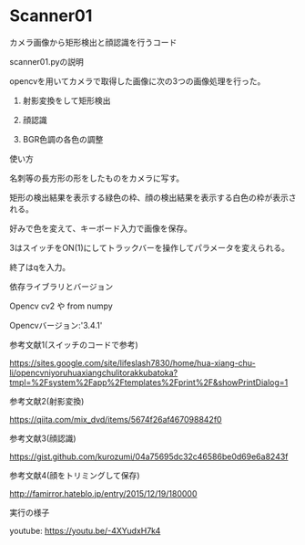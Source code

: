 # Scanner01

カメラ画像から矩形検出と顔認識を行うコード

scanner01.pyの説明

opencvを用いてカメラで取得した画像に次の3つの画像処理を行った。

1. 射影変換をして矩形検出

2. 顔認識

3. BGR色調の各色の調整


使い方

名刺等の長方形の形をしたものをカメラに写す。

矩形の検出結果を表示する緑色の枠、顔の検出結果を表示する白色の枠が表示される。

好みで色を変えて、キーボード入力で画像を保存。

3はスイッチをON(1)にしてトラックバーを操作してパラメータを変えられる。

終了はqを入力。

依存ライブラリとバージョン

Opencv cv2 や from numpy 

Opencvバージョン:'3.4.1'

参考文献1(スイッチのコードで参考)

https://sites.google.com/site/lifeslash7830/home/hua-xiang-chu-li/opencvniyoruhuaxiangchulitorakkubatoka?tmpl=%2Fsystem%2Fapp%2Ftemplates%2Fprint%2F&showPrintDialog=1

参考文献2(射影変換)

https://qiita.com/mix_dvd/items/5674f26af467098842f0

参考文献3(顔認識)

https://gist.github.com/kurozumi/04a75695dc32c46586be0d69e6a8243f

参考文献4(顔をトリミングして保存)

http://famirror.hateblo.jp/entry/2015/12/19/180000



実行の様子

youtube: https://youtu.be/-4XYudxH7k4

